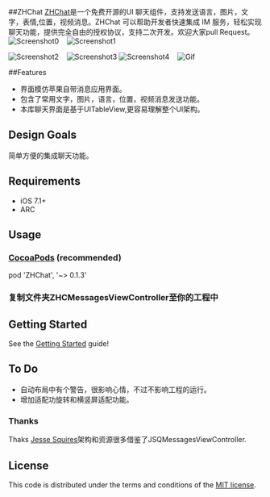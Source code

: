 ##ZHChat
[ZHChat](https://github.com/zhuozhuo/ZHChat)是一个免费开源的UI 聊天组件，支持发送语言，图片，文字，表情,位置，视频消息。ZHChat 可以帮助开发者快速集成 IM 服务，轻松实现聊天功能，提供完全自由的授权协议，支持二次开发。欢迎大家pull Request。
![Screenshot0][img0] &nbsp;&nbsp; ![Screenshot1][img1] &nbsp;&nbsp;

![Screenshot2][img2] &nbsp;&nbsp; ![Screenshot3][img3]
![Screenshot4][img4] &nbsp;&nbsp; ![Gif][gif0] 

##Features
* 界面模仿苹果自带消息应用界面。
* 包含了常用文字，图片，语言，位置，视频消息发送功能。
* 本库聊天界面是基于UITableView,更容易理解整个UI架构。



## Design Goals
简单方便的集成聊天功能。


## Requirements

* iOS 7.1+
* ARC



## Usage
### [CocoaPods](https://cocoapods.org/) (recommended)

pod 'ZHChat', '~> 0.1.3'

### 复制文件夹ZHCMessagesViewController至你的工程中

## Getting Started
See the [Getting Started](https://github.com/zhuozhuo/ZHChat/tree/master/Documentation/getting_started.md) guide!

## To Do
* 自动布局中有个警告，很影响心情，不过不影响工程的运行。
* 增加适配功旋转和横竖屏适配功能。


### Thanks
Thaks [Jesse Squires](https://github.com/jessesquires/JSQMessagesViewController)架构和资源很多借鉴了JSQMessagesViewController.

## License

This code is distributed under the terms and conditions of the [MIT license](LICENSE).



[img0]:http://ac-unmt7l5d.clouddn.com/9c9a4040dce03adb.PNG
[img1]:http://ac-unmt7l5d.clouddn.com/997f7a7a767fa873.PNG
[img2]:http://ac-unmt7l5d.clouddn.com/1f84fb1e70b3753e.PNG
[img3]:http://ac-unmt7l5d.clouddn.com/6a9a2c2a8dcb899f.PNG
[img4]:http://ac-unmt7l5d.clouddn.com/b13d915b9c91eb1a.PNG

[gif0]:http://ac-unmt7l5d.clouddn.com/1e394395d85171a1.gif
